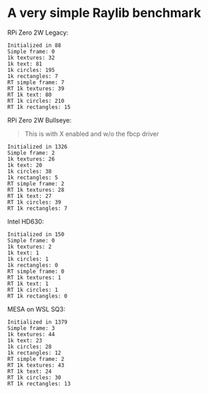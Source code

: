 # A very simple Raylib benchmark

RPi Zero 2W Legacy:

    Initialized in 88
    Simple frame: 0
    1k textures: 32
    1k text: 81
    1k circles: 195
    1k rectangles: 7
    RT simple frame: 7
    RT 1k textures: 39
    RT 1k text: 80
    RT 1k circles: 210
    RT 1k rectangles: 15

RPi Zero 2W Bullseye:

> This is with X enabled and w/o the fbcp driver

    Initialized in 1326
    Simple frame: 2
    1k textures: 26
    1k text: 20
    1k circles: 38
    1k rectangles: 5
    RT simple frame: 2
    RT 1k textures: 28
    RT 1k text: 27
    RT 1k circles: 39
    RT 1k rectangles: 7

Intel HD630:

    Initialized in 150
    Simple frame: 0
    1k textures: 2
    1k text: 1
    1k circles: 1
    1k rectangles: 0
    RT simple frame: 0
    RT 1k textures: 1
    RT 1k text: 1
    RT 1k circles: 1
    RT 1k rectangles: 0

MESA on WSL SQ3:

    Initialized in 1379
    Simple frame: 3
    1k textures: 44
    1k text: 23
    1k circles: 28
    1k rectangles: 12
    RT simple frame: 2
    RT 1k textures: 43
    RT 1k text: 24
    RT 1k circles: 30
    RT 1k rectangles: 13
